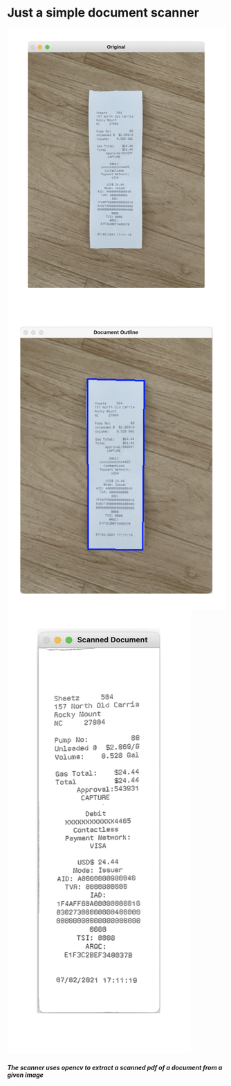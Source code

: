 # Just a simple document scanner 

![Original Image](docs/original.png)
![Outlined Document](docs/outline.png)
![Scanned Document](docs/scanned.png)


##### The scanner uses opencv to extract a scanned pdf of a document from a given image

